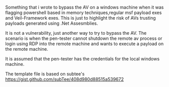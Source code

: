 Something that i wrote to bypass the AV on a windows machine when it was flagging powershell based in memory techniques,regular msf payload exes and Veil-Framework exes. This is just to highlight the risk of AVs trusting payloads generated using .Net Assesmblies.

It is not a vulnerability, just another way to try to bypass the AV. The scenario is when the pen-tester cannot shutdown the remote av process or login using RDP into the remote machine and wants to execute a payload on the remote machine.

It is assumed that the pen-tester has the credentials for the local windows machine.

The template file is based on subtee's https://gist.github.com/subTee/408d980d88515a539672
